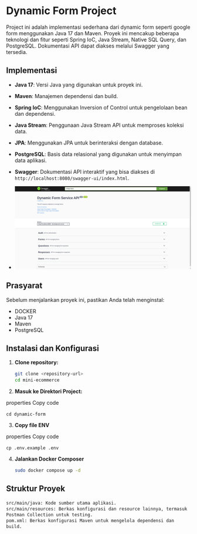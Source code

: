 # Dynamic Form Project

Project ini adalah implementasi sederhana dari dynamic form seperti google form menggunakan Java 17 dan Maven. Proyek ini mencakup beberapa teknologi dan fitur seperti Spring IoC, Java Stream, Native SQL Query, dan PostgreSQL. Dokumentasi API dapat diakses melalui Swagger yang tersedia.

## Implementasi

- **Java 17**: Versi Java yang digunakan untuk proyek ini.
- **Maven**: Manajemen dependensi dan build.
- **Spring IoC**: Menggunakan Inversion of Control untuk pengelolaan bean dan dependensi.
- **Java Stream**: Penggunaan Java Stream API untuk memproses koleksi data.
- **JPA**: Menggunakan JPA untuk berinteraksi dengan database.
- **PostgreSQL**: Basis data relasional yang digunakan untuk menyimpan data aplikasi.
- **Swagger**: Dokumentasi API interaktif yang bisa diakses di `http://localhost:8080/swagger-ui/index.html`.

- ![ER Diagram.png](swagger.png)
## Prasyarat

Sebelum menjalankan proyek ini, pastikan Anda telah menginstal:

- DOCKER
- Java 17
- Maven
- PostgreSQL

## Instalasi dan Konfigurasi
1. **Clone repository:**
   ```bash
   git clone <repository-url>
   cd mini-ecommerce
    ```
2. **Masuk ke Direktori Project:**

properties
Copy code
```
cd dynamic-form
```

3. **Copy file ENV**

properties
Copy code
```
cp .env.example .env
```

4. **Jalankan Docker Composer**
    ```bash
   sudo docker compose up -d
    ```

## Struktur Proyek
```
src/main/java: Kode sumber utama aplikasi.
src/main/resources: Berkas konfigurasi dan resource lainnya, termasuk Postman Collection untuk testing.
pom.xml: Berkas konfigurasi Maven untuk mengelola dependensi dan build.
```

